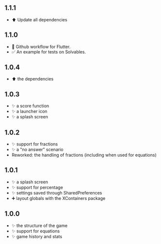 ## 1.1.1

- :arrow_up: Update all dependencies

## 1.1.0

- :green_heart: Github workflow for Flutter.
- :white_check_mark: An example for tests on Solvables.

## 1.0.4

- :arrow_up: the dependencies

## 1.0.3

- :sparkles: a score function
- :sparkles: a launcher icon
- :sparkles: a splash screen

## 1.0.2

- :sparkles: support for fractions
- :sparkles: a "no answer" scenario
- Reworked: the handling of fractions (including when used for equations)

## 1.0.1

- :sparkles: a splash screen
- :sparkles: support for percentage
- :sparkles: settings saved through SharedPreferences
- :heavy_plus_sign: layout globals with the XContainers package 

## 1.0.0

- :sparkles: the structure of the game
- :sparkles: support for equations
- :sparkles: game history and stats